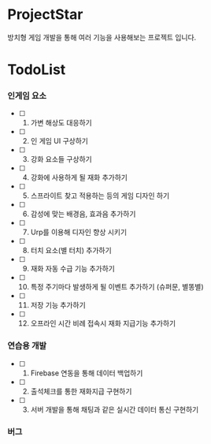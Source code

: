 # ProjectStar
방치형 게임 개발을 통해 여러 기능을 사용해보는 프로젝트 입니다.

# TodoList

### 인게임 요소
- [ ] 1. 가변 해상도 대응하기
- [ ] 2. 인 게임 UI 구상하기
- [ ] 3. 강화 요소들 구상하기
- [ ] 4. 강화에 사용하게 될 재화 추가하기
- [ ] 5. 스프라이트 찾고 적용하는 등의 게임 디자인 하기
- [ ] 6. 감성에 맞는 배경음, 효과음 추가하기
- [ ] 7. Urp를 이용해 디자인 향상 시키기
- [ ] 8. 터치 요소(별 터치) 추가하기
- [ ] 9. 재화 자동 수급 기능 추가하기
- [ ] 10. 특정 주기마다 발생하게 될 이벤트 추가하기 (슈퍼문, 별똥별)
- [ ] 11. 저장 기능 추가하기
- [ ] 12. 오프라인 시간 비례 접속시 재화 지급기능 추가하기

### 연습용 개발
- [ ] 1. Firebase 연동을 통해 데이터 백업하기
- [ ] 2. 출석체크를 통한 재화지급 구현하기
- [ ] 3. 서버 개발을 통해 채팅과 같은 실시간 데이터 통신 구현하기

### 버그
